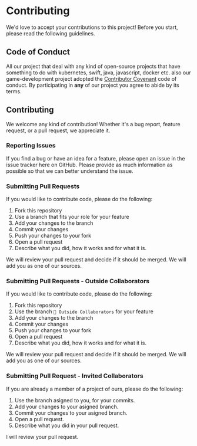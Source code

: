 # Contributing

We'd love to accept your contributions to this project! Before you start, please read the following guidelines.

## Code of Conduct

All our project that deal with any kind of open-source projects that have something to do with kubernetes, swift, java, javascript, docker etc. also our game-development project adopted the [Contributor Covenant](https://www.contributor-covenant.org/version/2/0/code_of_conduct/) code of conduct. By participating in **any** of our project you agree to abide by its terms.


## Contributing

We welcome any kind of contribution! Whether it's a bug report, feature request, or a pull request, we appreciate it.

### Reporting Issues

If you find a bug or have an idea for a feature, please open an issue in the issue tracker here on GitHub. Please provide as much information as possible so that we can better understand the issue.

### Submitting Pull Requests

If you would like to contribute code, please do the following:

1. Fork this repository
2. Use a branch that fits your role for your feature
3. Add your changes to the branch
4. Commit your changes
5. Push your changes to your fork
6. Open a pull request
7. Describe what you did, how it works and for what it is.

We will review your pull request and decide if it should be merged. We will add you as one of our sources.

### Submitting Pull Requests - Outside Collaborators

If you would like to contribute code, please do the following:

1. Fork this repository
2. Use the branch `🤝 Outside Collaborators` for your feature
3. Add your changes to the branch
4. Commit your changes
5. Push your changes to your fork
6. Open a pull request
7. Describe what you did, how it works and for what it is.

We will review your pull request and decide if it should be merged. We will add you as one of our sources.

### Submitting Pull Request - Invited Collaborators

If you are already a member of a project of ours, please do the following:

1. Use the branch asigned to you, for your commits.
2. Add your changes to your asigned branch.
3. Commit your changes to your asigned branch.
4. Open a pull request.
5. Describe what you did in your pull request.

I will review your pull request.
